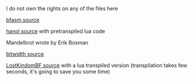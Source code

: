 I do not own the rights on any of the files here

[bfasm source](https://github.com/kspalaiologos/asmbf/blob/master/etc/bfasm.b)

[hanoi source](https://github.com/fabianishere/brainfuck/blob/master/examples/hanoi.bf) with pretranspiled lua code

Mandelbrot wrote by Erik Bosman

[bitwidth source](https://github.com/rdebath/Brainfuck/blob/broken-and-trivial/bitwidth.b)

[LostKindomBF source](https://jonripley.com/i-fiction/games/LostKingdomBF.html) with a lua transpiled version (transpilation takes few seconds, it's going to save you some time)
